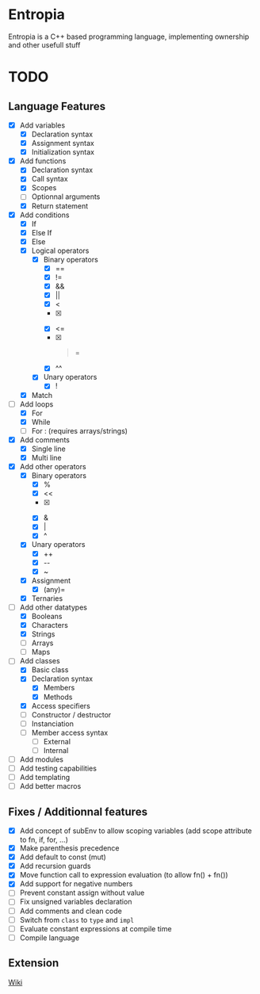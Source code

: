 # Entropia
Entropia is a C++ based programming language, implementing ownership and other usefull stuff

# TODO

## Language Features

- [x] Add variables
  - [x] Declaration syntax
  - [x] Assignment syntax
  - [x] Initialization syntax
- [x] Add functions
  - [x] Declaration syntax
  - [x] Call syntax
  - [x] Scopes
  - [ ] Optionnal arguments
  - [x] Return statement
- [x] Add conditions
  - [x] If
  - [x] Else If
  - [x] Else
  - [x] Logical operators
    - [x] Binary operators
      - [x] ==
      - [x] !=
      - [x] &&
      - [x] ||
      - [x] <
      - [x] >
      - [x] <=
      - [x] >=
      - [x] ^^
    - [x] Unary operators
      - [x] !
  - [x] Match
- [ ] Add loops
  - [x] For
  - [x] While
  - [ ] For : (requires arrays/strings)
- [x] Add comments
  - [x] Single line
  - [x] Multi line
- [x] Add other operators
  - [x] Binary operators
    - [x] %
    - [x] <<
    - [x] >>
    - [x] &
    - [x] |
    - [x] ^
  - [x] Unary operators
    - [x] ++
    - [x] --
    - [x] ~
  - [x] Assignment
    - [x] (any)=
  - [x] Ternaries
- [ ] Add other datatypes
  - [x] Booleans
  - [x] Characters
  - [x] Strings
  - [ ] Arrays
  - [ ] Maps
- [ ] Add classes
  - [x] Basic class
  - [x] Declaration syntax
    - [x] Members
    - [x] Methods
  - [x] Access specifiers
  - [ ] Constructor / destructor
  - [ ] Instanciation
  - [ ] Member access syntax
    - [ ] External
    - [ ] Internal
- [ ] Add modules
- [ ] Add testing capabilities
- [ ] Add templating
- [ ] Add better macros

## Fixes / Additionnal features

- [x] Add concept of subEnv to allow scoping variables (add scope attribute to fn, if, for, ...)
- [x] Make parenthesis precedence
- [x] Add default to const (mut)
- [x] Add recursion guards
- [x] Move function call to expression evaluation (to allow fn() + fn())
- [x] Add support for negative numbers
- [ ] Prevent constant assign without value
- [ ] Fix unsigned variables declaration
- [ ] Add comments and clean code
- [ ] Switch from `class` to `type` and `impl`
- [ ] Evaluate constant expressions at compile time
- [ ] Compile language

## Extension

[Wiki][wiki_lnk]



[wiki_lnk]: https://code.visualstudio.com/api/get-started/your-first-extension